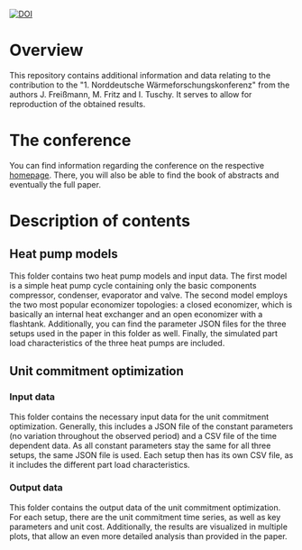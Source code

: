 [![DOI](https://zenodo.org/badge/660190589.svg)](https://zenodo.org/doi/10.5281/zenodo.10461018)

# Overview

This repository contains additional information and data relating to the contribution to the "1. Norddeutsche Wärmeforschungskonferenz" from the authors J. Freißmann, M. Fritz and I. Tuschy. It serves to allow for reproduction of the obtained results.

# The conference

You can find information regarding the conference on the respective [homepage](https://www.hawk.de/de/hochschule/fakultaeten-und-standorte/fakultaet-ressourcenmanagement/profil/nwf). There, you will also be able to find the book of abstracts and eventually the full paper.

# Description of contents

## Heat pump models

This folder contains two heat pump models and input data. The first model is a simple heat pump cycle containing only the basic components compressor, condenser, evaporator and valve. The second model employs the two most popular economizer topologies: a closed economizer, which is basically an internal heat exchanger and an open economizer with a flashtank. Additionally, you can find the parameter JSON files for the three setups used in the paper in this folder as well. Finally, the simulated part load characteristics of the three heat pumps are included.

## Unit commitment optimization

### Input data

This folder contains the necessary input data for the unit commitment optimization. Generally, this includes a JSON file of the constant parameters (no variation throughout the observed period) and a CSV file of the time dependent data. As all constant parameters stay the same for all three setups, the same JSON file is used. Each setup then has its own CSV file, as it includes the different part load characteristics.

### Output data

This folder contains the output data of the unit commitment optimization. For each setup, there are the unit commitment time series, as well as key parameters and unit cost. Additionally, the results are visualized in multiple plots, that allow an even more detailed analysis than provided in the paper.
